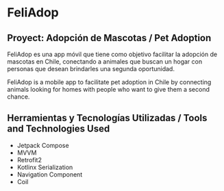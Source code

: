 # FeliAdop

## Proyect: Adopción de Mascotas / Pet Adoption

FeliAdop es una app móvil que tiene como objetivo facilitar 
la adopción de mascotas en Chile, conectando a animales que buscan un hogar con personas 
que desean brindarles una segunda oportunidad.

FeliAdop is a mobile app to facilitate pet adoption in Chile by connecting 
animals looking for homes with people who want to give them a second chance.

## Herramientas y Tecnologías Utilizadas / Tools and Technologies Used

*   Jetpack Compose
*   MVVM
*   Retrofit2
*   Kotlinx Serialization
*   Navigation Component
*   Coil